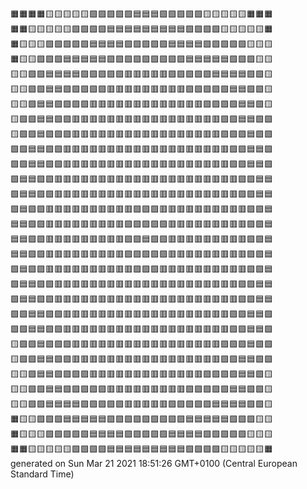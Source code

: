 🟧🟧🟧🟧🟨🟨🟨🟨🟨🟩🟩🟩🟩🟩🟦🟦🟦🟩🟩🟩🟩🟩🟨🟨🟨🟨🟨🟧🟧🟧  
🟧🟧🟨🟨🟨🟨🟨🟩🟩🟩🟩🟦🟦🟦🟦🟦🟦🟦🟦🟦🟩🟩🟩🟩🟨🟨🟨🟨🟨🟧  
🟧🟨🟨🟨🟩🟩🟩🟩🟩🟦🟦🟦🟦🟪🟪🟪🟪🟪🟦🟦🟦🟦🟩🟩🟩🟩🟩🟨🟨🟨  
🟧🟨🟨🟩🟩🟩🟦🟦🟦🟦🟦🟪🟪🟪🟪🟪🟪🟪🟪🟪🟦🟦🟦🟦🟦🟩🟩🟩🟨🟨  
🟨🟨🟩🟩🟦🟦🟦🟦🟪🟪🟪🟪🟪🟥🟥🟥🟥🟥🟪🟪🟪🟪🟪🟦🟦🟦🟦🟩🟩🟨  
🟨🟨🟩🟩🟦🟦🟪🟪🟪🟪🟪🟥🟥🟥🟥🟥🟥🟥🟥🟥🟪🟪🟪🟪🟪🟦🟦🟩🟩🟨  
🟨🟨🟩🟦🟦🟪🟪🟪🟪🟥🟥🟥🟥🟥🟥🟥🟥🟥🟥🟥🟥🟥🟪🟪🟪🟪🟦🟦🟩🟨  
🟨🟩🟩🟦🟦🟪🟪🟥🟥🟥🟥🟥🟥🟥🟥🟥🟥🟥🟥🟥🟥🟥🟥🟥🟪🟪🟦🟦🟩🟩  
🟨🟩🟩🟦🟪🟪🟪🟥🟥🟥🟥🟥🟥🟥🟥🟥🟥🟥🟥🟥🟥🟥🟥🟥🟪🟪🟪🟦🟩🟩  
🟩🟩🟦🟦🟪🟪🟥🟥🟥🟥🟥🟥🟥🟥🟥🟥🟥🟥🟥🟥🟥🟥🟥🟥🟥🟪🟪🟦🟦🟩  
🟩🟩🟦🟦🟪🟪🟥🟥🟥🟥🟥🟥🟥🟥🟥🟥🟥🟥🟥🟥🟥🟥🟥🟥🟥🟪🟪🟦🟦🟩  
🟩🟦🟦🟪🟪🟥🟥🟥🟥🟥🟥🟥🟥🟥🟥🟥🟥🟥🟥🟥🟥🟥🟥🟥🟥🟥🟪🟪🟦🟦  
🟩🟦🟦🟪🟪🟥🟥🟥🟥🟥🟥🟥🟥🟥🟥🟥🟥🟥🟥🟥🟥🟥🟥🟥🟥🟥🟪🟪🟦🟦  
🟩🟦🟪🟪🟥🟥🟥🟥🟥🟥🟥🟥🟥🟥🟪🟪🟪🟥🟥🟥🟥🟥🟥🟥🟥🟥🟥🟪🟪🟦  
🟦🟦🟪🟪🟥🟥🟥🟥🟥🟥🟥🟥🟥🟪🟪🟪🟪🟪🟥🟥🟥🟥🟥🟥🟥🟥🟥🟪🟪🟦  
🟦🟦🟪🟪🟥🟥🟥🟥🟥🟥🟥🟥🟥🟪🟪🟦🟪🟪🟥🟥🟥🟥🟥🟥🟥🟥🟥🟪🟪🟦  
🟦🟦🟪🟪🟥🟥🟥🟥🟥🟥🟥🟥🟥🟪🟪🟪🟪🟪🟥🟥🟥🟥🟥🟥🟥🟥🟥🟪🟪🟦  
🟩🟦🟪🟪🟥🟥🟥🟥🟥🟥🟥🟥🟥🟥🟪🟪🟪🟥🟥🟥🟥🟥🟥🟥🟥🟥🟥🟪🟪🟦  
🟩🟦🟦🟪🟪🟥🟥🟥🟥🟥🟥🟥🟥🟥🟥🟥🟥🟥🟥🟥🟥🟥🟥🟥🟥🟥🟪🟪🟦🟦  
🟩🟦🟦🟪🟪🟥🟥🟥🟥🟥🟥🟥🟥🟥🟥🟥🟥🟥🟥🟥🟥🟥🟥🟥🟥🟥🟪🟪🟦🟦  
🟩🟩🟦🟦🟪🟪🟥🟥🟥🟥🟥🟥🟥🟥🟥🟥🟥🟥🟥🟥🟥🟥🟥🟥🟥🟪🟪🟦🟦🟩  
🟩🟩🟦🟦🟪🟪🟥🟥🟥🟥🟥🟥🟥🟥🟥🟥🟥🟥🟥🟥🟥🟥🟥🟥🟥🟪🟪🟦🟦🟩  
🟨🟩🟩🟦🟪🟪🟪🟥🟥🟥🟥🟥🟥🟥🟥🟥🟥🟥🟥🟥🟥🟥🟥🟥🟪🟪🟪🟦🟩🟩  
🟨🟩🟩🟦🟦🟪🟪🟥🟥🟥🟥🟥🟥🟥🟥🟥🟥🟥🟥🟥🟥🟥🟥🟥🟪🟪🟦🟦🟩🟩  
🟨🟨🟩🟦🟦🟪🟪🟪🟪🟥🟥🟥🟥🟥🟥🟥🟥🟥🟥🟥🟥🟥🟪🟪🟪🟪🟦🟦🟩🟨  
🟨🟨🟩🟩🟦🟦🟪🟪🟪🟪🟪🟥🟥🟥🟥🟥🟥🟥🟥🟥🟪🟪🟪🟪🟪🟦🟦🟩🟩🟨  
🟨🟨🟩🟩🟦🟦🟦🟦🟪🟪🟪🟪🟪🟥🟥🟥🟥🟥🟪🟪🟪🟪🟪🟦🟦🟦🟦🟩🟩🟨  
🟧🟨🟨🟩🟩🟩🟦🟦🟦🟦🟦🟪🟪🟪🟪🟪🟪🟪🟪🟪🟦🟦🟦🟦🟦🟩🟩🟩🟨🟨  
🟧🟨🟨🟨🟩🟩🟩🟩🟩🟦🟦🟦🟦🟪🟪🟪🟪🟪🟦🟦🟦🟦🟩🟩🟩🟩🟩🟨🟨🟨  
🟧🟧🟨🟨🟨🟨🟨🟩🟩🟩🟩🟦🟦🟦🟦🟦🟦🟦🟦🟦🟩🟩🟩🟩🟨🟨🟨🟨🟨🟧  
generated on Sun Mar 21 2021 18:51:26 GMT+0100 (Central European Standard Time)  
